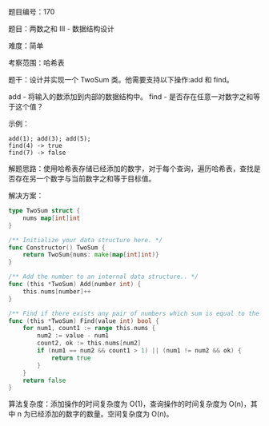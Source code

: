题目编号：170

题目：两数之和 III - 数据结构设计

难度：简单

考察范围：哈希表

题干：设计并实现一个 TwoSum 类。他需要支持以下操作:add 和 find。

add - 将输入的数添加到内部的数据结构中。
find - 是否存在任意一对数字之和等于这个值？

示例：
```
add(1); add(3); add(5);
find(4) -> true
find(7) -> false
```

解题思路：使用哈希表存储已经添加的数字，对于每个查询，遍历哈希表，查找是否存在另一个数字与当前数字之和等于目标值。

解决方案：

```go
type TwoSum struct {
    nums map[int]int
}

/** Initialize your data structure here. */
func Constructor() TwoSum {
    return TwoSum{nums: make(map[int]int)}
}

/** Add the number to an internal data structure.. */
func (this *TwoSum) Add(number int) {
    this.nums[number]++
}

/** Find if there exists any pair of numbers which sum is equal to the value. */
func (this *TwoSum) Find(value int) bool {
    for num1, count1 := range this.nums {
        num2 := value - num1
        count2, ok := this.nums[num2]
        if (num1 == num2 && count1 > 1) || (num1 != num2 && ok) {
            return true
        }
    }
    return false
}
```

算法复杂度：添加操作的时间复杂度为 O(1)，查询操作的时间复杂度为 O(n)，其中 n 为已经添加的数字的数量。空间复杂度为 O(n)。